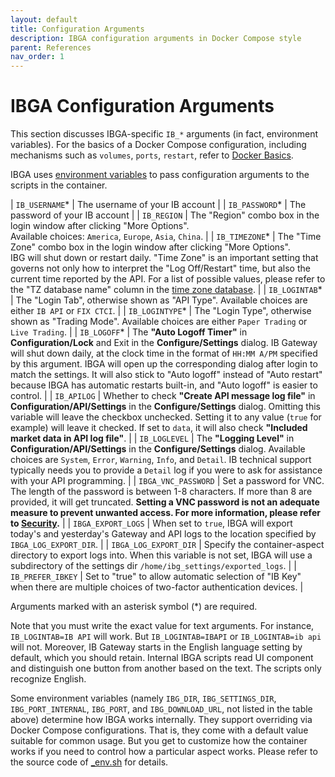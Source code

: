 ```yaml
---
layout: default
title: Configuration Arguments
description: IBGA configuration arguments in Docker Compose style
parent: References
nav_order: 1
---
```


# IBGA Configuration Arguments

This section discusses IBGA-specific `IB_*` arguments (in fact, environment variables). For the basics of a Docker Compose configuration, including mechanisms such as `volumes`, `ports`, `restart`, refer to [Docker Basics](docker-basics.md). 

IBGA uses <a href="https://en.wikipedia.org/wiki/Environment_variable" target="_blank">environment variables</a> to pass configuration arguments to the scripts in the container.

| `IB_USERNAME`* | The username of your IB account |
| `IB_PASSWORD`* | The password of your IB account |
| `IB_REGION` | The "Region" combo box in the login window after clicking "More Options".<br>Available choices: `America`, `Europe`, `Asia`, `China`. |
| `IB_TIMEZONE`* | The "Time Zone" combo box in the login window after clicking "More Options".<br>IBG will shut down or restart daily. "Time Zone" is an important setting that governs not only how to interpret the "Log Off/Restart" time, but also the current time reported by the API. For a list of possible values, please refer to the "TZ database name" column in the <a href="https://en.wikipedia.org/wiki/List_of_tz_database_time_zones#List">time zone database</a>. |
| `IB_LOGINTAB`* | The "Login Tab", otherwise shown as "API Type". Available choices are either `IB API` or `FIX CTCI`. |
| `IB_LOGINTYPE`* | The "Login Type", otherwise shown as "Trading Mode". Available choices are either `Paper Trading` or `Live Trading`. |
| `IB_LOGOFF`* | The **"Auto Logoff Timer"** in **Configuration/Lock** and Exit in the **Configure/Settings** dialog. IB Gateway will shut down daily, at the clock time in the format of `HH:MM A/PM` specified by this argument. IBGA will open up the corresponding dialog after login to match the settings. It will also stick to "Auto logoff" instead of "Auto restart" because IBGA has automatic restarts built-in, and "Auto logoff" is easier to control. |
| `IB_APILOG` | Whether to check **"Create API message log file"** in **Configuration/API/Settings** in the **Configure/Settings** dialog. Omitting this variable will leave the checkbox unchecked. Setting it to any value (`true` for example) will leave it checked. If set to `data`, it will also check **"Included market data in API log file"**. |
| `IB_LOGLEVEL` | The **"Logging Level"** in **Configuration/API/Settings** in the **Configure/Settings** dialog. Available choices are `System`, `Error`, `Warning`, `Info`, and `Detail`. IB technical support typically needs you to provide a `Detail` log if you were to ask for assistance with your API programming. |
| <a name="IBGA_VNC_PASSWORD">`IBGA_VNC_PASSWORD`</a> | Set a password for VNC. The length of the password is between 1-8 characters. If more than 8 are provided, it will get truncated. **Setting a VNC password is not an adequate measure to prevent unwanted access. For more information, please refer to [Security](security.md#vnc-password-and-a-false-sense-of-security).** |
| <a name="IBGA_EXPORT_LOGS">`IBGA_EXPORT_LOGS`</a> | When set to `true`, IBGA will export today's and yesterday's Gateway and API logs to the location specified by `IBGA_LOG_EXPORT_DIR`. |
| <a name="IBGA_LOG_EXPORT_DIR">`IBGA_LOG_EXPORT_DIR`</a> | Specify the container-aspect directory to export logs into. When this variable is not set, IBGA will use a subdirectory of the settings dir `/home/ibg_settings/exported_logs`. |
| <a name="IB_PREFER_IBKEY">`IB_PREFER_IBKEY`</a> | Set to "true" to allow automatic selection of "IB Key" when there are multiple choices of two-factor authentication devices. |

Arguments marked with an asterisk symbol (*) are required.

Note that you must write the exact value for text arguments. For instance, `IB_LOGINTAB=IB API` will work. But `IB_LOGINTAB=IBAPI` or `IB_LOGINTAB=ib api` will not. Moreover, IB Gateway starts in the English language setting by default, which you should retain. Internal IBGA scripts read UI component and distinguish one button from another based on the text. The scripts only recognize English.

Some environment variables (namely `IBG_DIR`, `IBG_SETTINGS_DIR`, `IBG_PORT_INTERNAL`, `IBG_PORT`, and `IBG_DOWNLOAD_URL`, not listed in the table above) determine how IBGA works internally. They support overriding via Docker Compose configurations. That is, they come with a default value suitable for common usage. But you get to customize how the container works if you need to control how a particular aspect works. Please refer to the source code of [_env.sh](https://github.com/heshiming/ibga/blob/master/scripts/_env.sh) for details.
